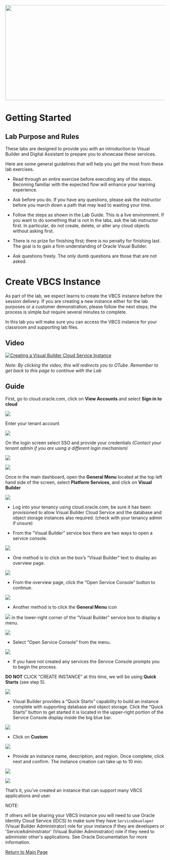 
<p align="center">
  <img width="650" height="300" src="./media/banner.png">
</p>



# Getting Started

## Lab Purpose and Rules

These labs are designed to provide you with an introduction to Visual Builder and Digital Assistant to prepare you to showcase these services.

Here are some general guidelines that will help you get the most from
these lab exercises.

  - Read through an entire exercise before executing any of the steps.
    Becoming familiar with the expected flow will enhance your learning
    experience.

  - Ask before you do. If you have any questions, please ask the
    instructor before you march down a path that may lead to wasting
    your time.

  - Follow the steps as shown in the Lab Guide. This is a live
    environment. If you want to do something that is not in the labs,
    ask the lab instructor first. In particular, do not create, delete,
    or alter any cloud objects without asking first.

  - There is no prize for finishing first; there is no penalty for
    finishing last. The goal is to gain a firm understanding of Oracle
    Visual Builder.

  - Ask questions freely. The only dumb questions are those that are not
    asked.



# Create VBCS Instance


As part of the lab, we expect learns to create the VBCS instance before the session delivery.
If you are creating a new instance either for the lab purposes or a customer demonstration, please follow the next steps; the process is simple but require several minutes to complete.

In this lab you will make sure you can access the VBCS instance for your
classroom and supporting lab files.


## Video


[![Creating a Visual Builder Cloud Service Instance](./media/playback_creating_instance.png)](https://otube.oracle.com/media/Oracle+Sales+and+Partner+Academy+-+AppDev+Virtual+Workshop/1_xryvhe4k)

*Note: By clicking the video, this will redirects you to OTube. Remember to get back to this page to continue with the Lab*


## Guide

First, go to cloud.oracle.com, click on **View Accounts** and select **Sign in to cloud**

![](./media/cloudoracle.png)

Enter your tenant account

![](./media/tenant.png)

On the login screen select SSO and provide your credentials *(Contact your tenant admin if you are using a different login mechanism)*


![](./media/credentials.png)

![](./media/credentials_2.png)

Once in the main dashboard, open the **General Menu** located at the top left hand side of the screen, select **Platform Services**, and click on **Visual Builder**

![](./media/vb_dashboard.png)

* Log into your tenancy using cloud.oracle.com; be sure it has been provisioned to allow Visual Builder Cloud Service and the database and object storage instances also required.  (check with your tenancy admin if unsure)


* From the “Visual Builder” service box there are two ways to open a service console.

![](./media/image_a_3.png)


* One method is to click on the box’s “Visual Builder” text to display an overview page.

![](./media/image_a_7.png)


* From the overview page, click the “Open Service Console” button to continue.

![](./media/image_a_8.png)


* Another method is to click the **General Menu** icon

![](./media/image_a_9.png) in the lower-right corner of the  “Visual Builder” service box to display a menu.

![](./media/image_a_3.png)


* Select “Open Service Console” from the menu.

![](./media/image_a_10.png)


* If you have not created any services the Service Console prompts you to begin the process.

**DO NOT** CLICK “CREATE INSTANCE” at this time, we will be using **Quick Starts** (see step 5).

![](./media/image_a_11.png)


* Visual Builder provides a “Quick Starts” capability to build an instance complete with supporting database and object storage. Click the “Quick Starts” button to get started it is located in the upper-right portion of the Service Console display inside the big blue bar.

![](./media/image_a_13.png)


* Click on **Custom**
 
![](./media/vbcs_instance_custom.png)

* Provide an instance name, description, and region. Once complete, click next and confirm. The instance creation can take up to 10 min.

![](./media/vbcs_instance_data.png)


![](./media/vbcs_instance_creation.png)

That’s it, you’ve created an instance that can support many VBCS applications and user.


NOTE:

If others will be sharing your VBCS instance you will need to use Oracle Identity Cloud Service (IDCS)
to make sure they have `ServiceDeveloper` (Visual Builder Administrator) role for your instance if they are developers or 'ServiceAdministrator' (Visual Builder Administrator) role if they need to administer other's applications. 
See Oracle Documentation for more information.


[Return to Main Page](https://oracle.github.io/learning-library/ospa-library/appdev/application-development-lab/index.html?page=README.md)
